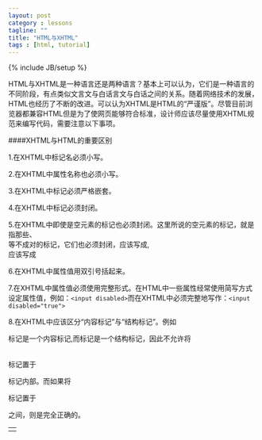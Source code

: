 ```yaml
---
layout: post
category : lessons
tagline: ""
title: "HTML与XHTML"
tags : [html, tutorial]
---
```

{% include JB/setup %}

HTML与XHTML是一种语言还是两种语言？基本上可以认为，它们是一种语言的不同阶段，有点类似文言文与白话言文与白话之间的关系。随着网络技术的发展，HTML也经历了不断的改进。可以认为XHTML是HTML的“严谨版”。尽管目前浏览器都兼容HTML但是为了使网页能够符合标准，设计师应该尽量使用XHTML规范来编写代码，需要注意以下事项。

####XHTML与HTML的重要区别

1.在XHTML中标记名必须小写。

2.在XHTML中属性名称也必须小写。

3.在XHTML中标记必须严格嵌套。

4.在XHTML中标记必须封闭。

5.在XHTML中即使是空元素的标记也必须封闭。这里所说的空元素的标记，就是指那些<img>、<br>等不成对的标记，它们也必须封闭，<img>应该写成<img />, <br>应该写成<br />

6.在XHTML中属性值用双引号括起来。

7.在XHTML中属性值必须使用完整形式。在HTML中一些属性经常使用简写方式设定属性值，例如：`<input disabled>`而在XHTML中必须完整地写作：`<input disabled="true">`

8.在XHTML中应该区分“内容标记”与“结构标记”。例如<p>标记是一个内容标记,而<table>标记是一个结构标记，因此不允许将<table>标记置于<p>标记内部。而如果将<p>标记置于<td></td>之间，则是完全正确的。